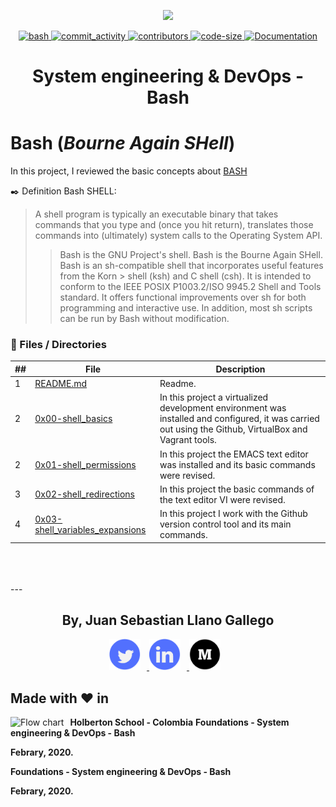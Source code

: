 <p align="center">
  <img src="https://www.holbertonschool.com/holberton-logo.png" width="360"/>
 <p align="center">
    <a href="https://github.com/ellerbrock/open-source-badges/">
        <img alt="bash" src="https://badges.frapsoft.com/bash/v1/bash.png?v=103" target="_blank" />
    </a>
    <a href="https://github.com/llanojs/holberton-system_engineering-devops/commits/master">
        <img alt="commit_activity" src="https://img.shields.io/github/commit-activity/y/llanojs/holberton-system_engineering-devops" target="_blank" />
    </a>
    <a href="https://github.com/llanojs/holberton-system_engineering-devops/graphs/contributors">
        <img alt="contributors" src="https://img.shields.io/github/contributors/llanojs/holberton-system_engineering-devops" target="_blank" />
    </a>
    <a href="https://github.com/llanojs/holberton-system_engineering-devops" target="_blank">
      <img alt="code-size" src="https://img.shields.io/github/languages/code-size/llanojs/holberton-system_engineering-devops" />
    </a>
    <a href="https://github.com/llanojs/holberton-system_engineering-devops" target="_blank">
      <img alt="Documentation" src="https://img.shields.io/badge/documentation-yes-brightgreen.svg" />
    </a>
 </p>
 <h1 align="center">System engineering & DevOps - Bash</h1>
</p>


# Bash (*Bourne Again SHell*)

In this project, I reviewed the basic concepts about [BASH](https://www.gnu.org/software/bash/)

:black_nib: Definition Bash SHELL: 


> A shell program is typically an executable binary that takes commands that you type and (once you hit return), translates those commands into (ultimately) system calls to the Operating System API.
>
> > Bash is the GNU Project's shell. Bash is the Bourne Again SHell. Bash is an sh-compatible shell that incorporates useful features from the Korn > shell (ksh) and C shell (csh). It is intended to conform to the IEEE POSIX P1003.2/ISO 9945.2 Shell and Tools standard. It offers functional improvements over sh for both programming and interactive use. In addition, most sh scripts can be run by Bash without modification.


### :file_folder: Files / Directories

##|File|Description
---|---|---
1|[README.md](./README.md)|Readme.
2|[0x00-shell_basics](./0x00-shell_basics)|In this project a virtualized development environment was installed and configured, it was carried out using the Github, VirtualBox and Vagrant tools.
2|[0x01-shell_permissions](./0x01-shell_permissions)|In this project the EMACS text editor was installed and its basic commands were revised.
3|[0x02-shell_redirections](./0x02-shell_redirections)|In this project the basic commands of the text editor VI were revised.
4|[0x03-shell_variables_expansions](./0x03-shell_variables_expansions)|In this project I work with the Github version control tool and its main commands.

<br>
<br>
<br>
---


<p align="center">
    <h2 align="center">By, Juan Sebastian Llano Gallego</h2>
      <p align="center">
        <a href="https://twitter.com/llanoJS" target="_blank">
            <img alt="twitter_page" src="https://raw.githubusercontent.com/EckoJuan/Readme_template/master/images/twitter.png" style="float: center; margin-right: 10px" height="50" width="50">
        </a>
        <a href="https://www.linkedin.com/in/juansllano/" target="_blank">
            <img alt="linkedin_page" src="https://raw.githubusercontent.com/EckoJuan/Readme_template/master/images/linkedin.png" style="float: center; margin-right: 10px" height="50"  width="50">
        </a>
        <a href="https://medium.com/@juanllano93" target="_blank">
            <img alt="medium_page" src="https://raw.githubusercontent.com/EckoJuan/Readme_template/master/images/medium.png" style="float: center; margin-right: 10px" height="50" width="50">
        </a>
      </p>
</p>

## Made with :heart: in
<img src="https://www.holbertonschool.com/holberton-logo.png"
     alt="Flow chart"
     style="float: left; margin-right: 10px;">

__Holberton School - Colombia__
__Foundations - System engineering & DevOps - Bash__

__Febrary, 2020.__

__Foundations - System engineering & DevOps - Bash__

__Febrary, 2020.__
